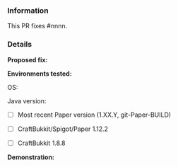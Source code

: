 <!--

EssentialsX bug fix submission guide
====================================

NOTE: Failure to fill out this template properly may result in your PR being
      delayed or ignored without warning.

NOTE: Don't type between any arrows in the template, as this text will be
      hidden. This includes this header block and any other explanation text
      blocks.

Want to discuss your PR before submitting it? Join the EssentialsX Development
server: https://discord.gg/CUN7qVb


EssentialsX is GPL
------------------

By contributing to EssentialsX, you agree to license your code under the
GNU General Public License version 3, which can be found at the link below:
https://github.com/EssentialsX/Essentials/blob/2.x/LICENSE


Instructions
------------

If you are submitting a bug fix, please follow the following steps:

1.  Fill out the template in full.
      This includes providing screenshots and a link to the original bug 
      report. If there isn't an existing bug report, we recommend opening a new
      detailed bug report BEFORE opening your PR to fix it, else your PR may be
      delayed or rejected without warning.
      
      You can open a new bug report by following this link:
      https://github.com/EssentialsX/Essentials/issues/new/choose 

2.  When linking logs or config files, do not attach them to the post!
      Copy and paste any logs into https://gist.github.com/, then paste a
      link to them in the relevant parts of the template. Do not use Hastebin
      or Pastebin, as this can cause issues with future reviews.
      
      DO NOT drag logs directly into this text box, as we cannot read these!

3.  If you are fixing a performance issue, please include a link to a
    Timings and/or profiler report, both before and after your PR.

4.  If you are fixing a visual bug, such as in commands, please include
    screenshots so that we can more easily review the proposed fix.
    (You can drag screenshots into the bottom of the editor.)

-->

### Information

<!--
    Replace #nnnn with the number of the original issue. If this PR fixes
    multiple issues, you should repeat the phrase "fixes #nnnn" for each issue. 
-->

This PR fixes #nnnn. 

### Details

**Proposed fix:**    
<!-- Type a description of your proposed fix below this line. -->


**Environments tested:**    

<!-- Type the OS you have used below. -->
OS: 

<!-- Type the JDK version (from java --version) you have used below. -->
Java version:  

<!--
    Put an "x" inside the boxes for the server software you have tested this 
    bug fix on. If this feature does not apply to a server, strike through the server software using ~~strikethrough~~. If you have tested on other
    environments, add a new line with relevant details.
-->
- [ ] Most recent Paper version (1.XX.Y, git-Paper-BUILD)
- [ ] CraftBukkit/Spigot/Paper 1.12.2
- [ ] CraftBukkit 1.8.8


**Demonstration:**    
<!--
    Below this block, include screenshots/log snippets from before and after as
    necessary. If you have created or used a test case plugin, please link to a
    download of the plugin, source code and exact version used where possible.
-->

